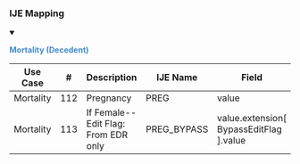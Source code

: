 ### IJE Mapping

<style>
 .context-menu {cursor: context-menu; color: #438bca;}
 .context-menu:hover {opacity: 0.5;}
</style>
<details open>

<summary>

<strong class='context-menu'> Mortality (Decedent) </strong>

</summary>
<table class='grid'>
<thead>
  <tr>
    <th style='text-align: center'><strong>Use Case</strong></th>
    <th><strong>#</strong></th>
    <th><strong>Description</strong></th>
    <th><strong>IJE Name</strong></th>
    <th><strong>Field</strong></th>
    <th><strong>Type</strong></th>
    <th><strong>Value Set/Comments</strong></th>
  </tr>
</thead>
<tbody>
<tr>
  <td style='text-align: center'>Mortality</td>
  <td>112</td>
  <td>Pregnancy</td>
  <td>PREG</td>
  <td>value</td>
  <td>codeable</td>
  <td><a href='ValueSet-ValueSet-death-pregnancy-status.html'>DeathPregnancyStatusVS</a></td>
</tr>
<tr>
  <td style='text-align: center'>Mortality</td>
  <td>113</td>
  <td>If Female--Edit Flag: From EDR only</td>
  <td>PREG_BYPASS</td>
  <td>value.extension[ BypassEditFlag ].value</td>
  <td>codeable</td>
  <td><a href='ValueSet-vrdr-edit-bypass-012-vs.html'>EditBypass012VS</a></td>
</tr>

</tbody>
</table>

</details>
<p></p>

